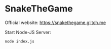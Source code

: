 # SnakeTheGame

Official website: https://snakethegame.glitch.me


Start Node-JS Server:
```
node index.js
```
